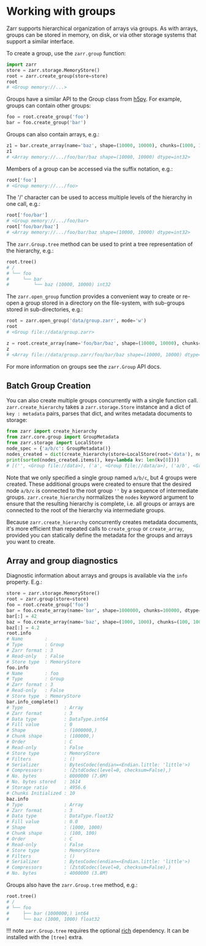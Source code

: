 # Working with groups

Zarr supports hierarchical organization of arrays via groups. As with arrays,
groups can be stored in memory, on disk, or via other storage systems that
support a similar interface.

To create a group, use the `zarr.group` function:

```python
import zarr
store = zarr.storage.MemoryStore()
root = zarr.create_group(store=store)
root
# <Group memory://...>
```

Groups have a similar API to the Group class from [h5py](https://www.h5py.org/).  For example, groups can contain other groups:

```python
foo = root.create_group('foo')
bar = foo.create_group('bar')
```

Groups can also contain arrays, e.g.:

```python
z1 = bar.create_array(name='baz', shape=(10000, 10000), chunks=(1000, 1000), dtype='int32')
z1
# <Array memory://.../foo/bar/baz shape=(10000, 10000) dtype=int32>
```

Members of a group can be accessed via the suffix notation, e.g.:

```python
root['foo']
# <Group memory://.../foo>
```

The '/' character can be used to access multiple levels of the hierarchy in one
call, e.g.:

```python
root['foo/bar']
# <Group memory://.../foo/bar>
root['foo/bar/baz']
# <Array memory://.../foo/bar/baz shape=(10000, 10000) dtype=int32>
```

The `zarr.Group.tree` method can be used to print a tree
representation of the hierarchy, e.g.:

```python
root.tree()
# /
# └── foo
#     └── bar
#         └── baz (10000, 10000) int32
```

The `zarr.open_group` function provides a convenient way to create or
re-open a group stored in a directory on the file-system, with sub-groups stored in
sub-directories, e.g.:

```python
root = zarr.open_group('data/group.zarr', mode='w')
root
# <Group file://data/group.zarr>

z = root.create_array(name='foo/bar/baz', shape=(10000, 10000), chunks=(1000, 1000), dtype='int32')
z
# <Array file://data/group.zarr/foo/bar/baz shape=(10000, 10000) dtype=int32>
```

For more information on groups see the `zarr.Group` API docs.

## Batch Group Creation

You can also create multiple groups concurrently with a single function call. `zarr.create_hierarchy` takes
a `zarr.storage.Store` instance and a dict of `key : metadata` pairs, parses that dict, and
writes metadata documents to storage:

```python
from zarr import create_hierarchy
from zarr.core.group import GroupMetadata
from zarr.storage import LocalStore
node_spec = {'a/b/c': GroupMetadata()}
nodes_created = dict(create_hierarchy(store=LocalStore(root='data'), nodes=node_spec))
print(sorted(nodes_created.items(), key=lambda kv: len(kv[0])))
# [('', <Group file://data>), ('a', <Group file://data/a>), ('a/b', <Group file://data/a/b>), ('a/b/c', <Group file://data/a/b/c>)]
```

Note that we only specified a single group named `a/b/c`, but 4 groups were created. These additional groups
were created to ensure that the desired node `a/b/c` is connected to the root group `''` by a sequence
of intermediate groups. `zarr.create_hierarchy` normalizes the `nodes` keyword argument to
ensure that the resulting hierarchy is complete, i.e. all groups or arrays are connected to the root
of the hierarchy via intermediate groups.

Because `zarr.create_hierarchy` concurrently creates metadata documents, it's more efficient
than repeated calls to `create_group` or `create_array`, provided you can statically define
the metadata for the groups and arrays you want to create.

## Array and group diagnostics

Diagnostic information about arrays and groups is available via the `info`
property. E.g.:

```python
store = zarr.storage.MemoryStore()
root = zarr.group(store=store)
foo = root.create_group('foo')
bar = foo.create_array(name='bar', shape=1000000, chunks=100000, dtype='int64')
bar[:] = 42
baz = foo.create_array(name='baz', shape=(1000, 1000), chunks=(100, 100), dtype='float32')
baz[:] = 4.2
root.info
# Name        :
# Type        : Group
# Zarr format : 3
# Read-only   : False
# Store type  : MemoryStore
foo.info
# Name        : foo
# Type        : Group
# Zarr format : 3
# Read-only   : False
# Store type  : MemoryStore
bar.info_complete()
# Type               : Array
# Zarr format        : 3
# Data type          : DataType.int64
# Fill value         : 0
# Shape              : (1000000,)
# Chunk shape        : (100000,)
# Order              : C
# Read-only          : False
# Store type         : MemoryStore
# Filters            : ()
# Serializer         : BytesCodec(endian=<Endian.little: 'little'>)
# Compressors        : (ZstdCodec(level=0, checksum=False),)
# No. bytes          : 8000000 (7.6M)
# No. bytes stored   : 1614
# Storage ratio      : 4956.6
# Chunks Initialized : 10
baz.info
# Type               : Array
# Zarr format        : 3
# Data type          : DataType.float32
# Fill value         : 0.0
# Shape              : (1000, 1000)
# Chunk shape        : (100, 100)
# Order              : C
# Read-only          : False
# Store type         : MemoryStore
# Filters            : ()
# Serializer         : BytesCodec(endian=<Endian.little: 'little'>)
# Compressors        : (ZstdCodec(level=0, checksum=False),)
# No. bytes          : 4000000 (3.8M)
```

Groups also have the `zarr.Group.tree` method, e.g.:

```python
root.tree()
# /
# └── foo
#     ├── bar (1000000,) int64
#     └── baz (1000, 1000) float32
```

!!! note
   `zarr.Group.tree` requires the optional [rich](https://rich.readthedocs.io/en/stable/)
   dependency. It can be installed with the `[tree]` extra.
